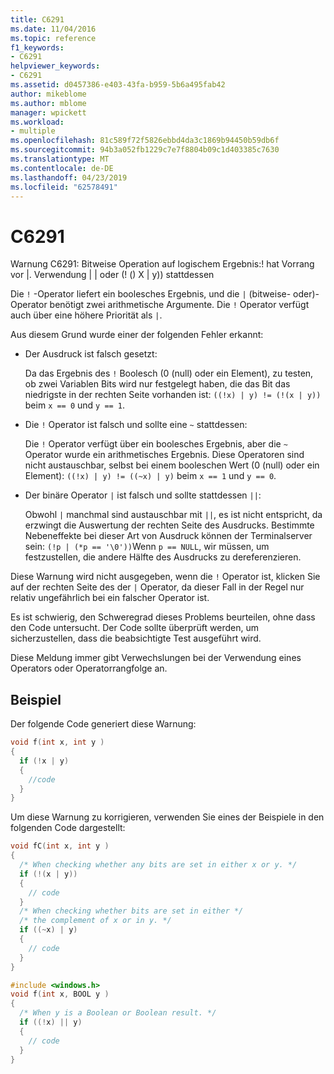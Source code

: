 ```yaml
---
title: C6291
ms.date: 11/04/2016
ms.topic: reference
f1_keywords:
- C6291
helpviewer_keywords:
- C6291
ms.assetid: d0457386-e403-43fa-b959-5b6a495fab42
author: mikeblome
ms.author: mblome
manager: wpickett
ms.workload:
- multiple
ms.openlocfilehash: 81c589f72f5826ebbd4da3c1869b94450b59db6f
ms.sourcegitcommit: 94b3a052fb1229c7e7f8804b09c1d403385c7630
ms.translationtype: MT
ms.contentlocale: de-DE
ms.lasthandoff: 04/23/2019
ms.locfileid: "62578491"
---
```

# <a name="c6291"></a>C6291
Warnung C6291: Bitweise Operation auf logischem Ergebnis:! hat Vorrang vor &#124;. Verwendung &#124; &#124; oder (! () X &#124; y)) stattdessen

Die `!` -Operator liefert ein boolesches Ergebnis, und die `|` (bitweise- oder)-Operator benötigt zwei arithmetische Argumente. Die `!` Operator verfügt auch über eine höhere Priorität als `|`.

Aus diesem Grund wurde einer der folgenden Fehler erkannt:

- Der Ausdruck ist falsch gesetzt:

   Da das Ergebnis des `!` Boolesch (0 (null) oder ein Element), zu testen, ob zwei Variablen Bits wird nur festgelegt haben, die das Bit das niedrigste in der rechten Seite vorhanden ist: `((!x) | y) != (!(x | y))` beim `x == 0` und `y == 1`.

- Die `!` Operator ist falsch und sollte eine `~` stattdessen:

   Die `!` Operator verfügt über ein boolesches Ergebnis, aber die `~` Operator wurde ein arithmetisches Ergebnis. Diese Operatoren sind nicht austauschbar, selbst bei einem booleschen Wert (0 (null) oder ein Element): `((!x) | y) != ((~x) | y)` beim `x == 1` und `y == 0`.

- Der binäre Operator `|` ist falsch und sollte stattdessen `||`:

   Obwohl `|` manchmal sind austauschbar mit `||`, es ist nicht entspricht, da erzwingt die Auswertung der rechten Seite des Ausdrucks. Bestimmte Nebeneffekte bei dieser Art von Ausdruck können der Terminalserver sein: `(!p | (*p == '\0'))`Wenn `p == NULL`, wir müssen, um festzustellen, die andere Hälfte des Ausdrucks zu dereferenzieren.

Diese Warnung wird nicht ausgegeben, wenn die `!` Operator ist, klicken Sie auf der rechten Seite des der `|` Operator, da dieser Fall in der Regel nur relativ ungefährlich bei ein falscher Operator ist.

Es ist schwierig, den Schweregrad dieses Problems beurteilen, ohne dass den Code untersucht. Der Code sollte überprüft werden, um sicherzustellen, dass die beabsichtigte Test ausgeführt wird.

Diese Meldung immer gibt Verwechslungen bei der Verwendung eines Operators oder Operatorrangfolge an.

## <a name="example"></a>Beispiel

Der folgende Code generiert diese Warnung:

```cpp
void f(int x, int y )
{
  if (!x | y)
  {
    //code
  }
}
```

Um diese Warnung zu korrigieren, verwenden Sie eines der Beispiele in den folgenden Code dargestellt:

```cpp
void fC(int x, int y )
{
  /* When checking whether any bits are set in either x or y. */
  if (!(x | y))
  {
    // code
  }
  /* When checking whether bits are set in either */
  /* the complement of x or in y. */
  if ((~x) | y)
  {
    // code
  }
}

#include <windows.h>
void f(int x, BOOL y )
{
  /* When y is a Boolean or Boolean result. */
  if ((!x) || y)
  {
    // code
  }
}
```